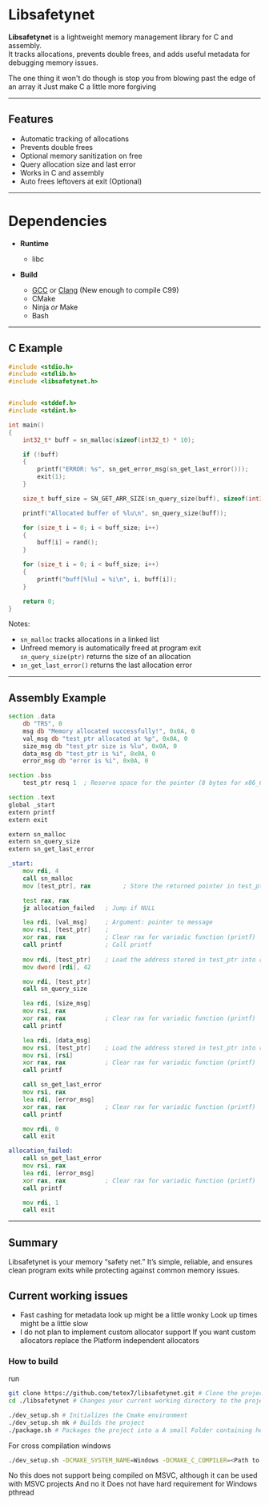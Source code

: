 # Libsafetynet

**Libsafetynet** is a lightweight memory management library for C and assembly.  
It tracks allocations, prevents double frees, and adds useful metadata for debugging memory issues.   

The one thing it won't do though is stop you from blowing past the edge of an array it Just make C a little more forgiving

---

## Features

- Automatic tracking of allocations
- Prevents double frees
- Optional memory sanitization on free
- Query allocation size and last error
- Works in C and assembly
- Auto frees leftovers at exit (Optional)

---
# Dependencies
- **Runtime**
  - libc

- **Build**
  - [GCC](https://gcc.gnu.org/) or [Clang](https://clang.llvm.org/) (New enough to compile C99)
  - CMake
  - Ninja *or* Make
  - Bash

---
## C Example

```c
#include <stdio.h>
#include <stdlib.h>
#include <libsafetynet.h>


#include <stddef.h>
#include <stdint.h>

int main()
{
    int32_t* buff = sn_malloc(sizeof(int32_t) * 10);

    if (!buff)
    {
        printf("ERROR: %s", sn_get_error_msg(sn_get_last_error()));
        exit(1);
    }

    size_t buff_size = SN_GET_ARR_SIZE(sn_query_size(buff), sizeof(int32_t));

    printf("Allocated buffer of %lu\n", sn_query_size(buff));

    for (size_t i = 0; i < buff_size; i++)
    {
        buff[i] = rand();
    }

    for (size_t i = 0; i < buff_size; i++)
    {
        printf("buff[%lu] = %i\n", i, buff[i]);
    }

    return 0;
}
```
Notes:
* `sn_malloc` tracks allocations in a linked list
* Unfreed memory is automatically freed at program exit `sn_query_size(ptr)` returns the size of an allocation
* `sn_get_last_error()` returns the last allocation error

--- 
## Assembly Example
```asm
section .data
    db "TRS", 0
    msg db "Memory allocated successfully!", 0x0A, 0
    val_msg db "test_ptr allocated at %p", 0x0A, 0
    size_msg db "test_ptr size is %lu", 0x0A, 0
    data_msg db "test_ptr is %i", 0x0A, 0
    error_msg db "error is %i", 0x0A, 0

section .bss
    test_ptr resq 1  ; Reserve space for the pointer (8 bytes for x86_64)

section .text
global _start
extern printf
extern exit

extern sn_malloc
extern sn_query_size
extern sn_get_last_error

_start:
    mov rdi, 4
    call sn_malloc
    mov [test_ptr], rax         ; Store the returned pointer in test_ptr

    test rax, rax
    jz allocation_failed   ; Jump if NULL

    lea rdi, [val_msg]     ; Argument: pointer to message
    mov rsi, [test_ptr]    ; 
    xor rax, rax           ; Clear rax for variadic function (printf)
    call printf            ; Call printf
    
    mov rdi, [test_ptr]    ; Load the address stored in test_ptr into rdi
    mov dword [rdi], 42

    mov rdi, [test_ptr]
    call sn_query_size

    lea rdi, [size_msg]
    mov rsi, rax
    xor rax, rax           ; Clear rax for variadic function (printf)
    call printf

    lea rdi, [data_msg]
    mov rsi, [test_ptr]    ; Load the address stored in test_ptr into rdi
    mov rsi, [rsi]
    xor rax, rax           ; Clear rax for variadic function (printf)
    call printf

    call sn_get_last_error
    mov rsi, rax
    lea rdi, [error_msg]
    xor rax, rax           ; Clear rax for variadic function (printf)
    call printf

    mov rdi, 0
    call exit

allocation_failed:
    call sn_get_last_error
    mov rsi, rax
    lea rdi, [error_msg]
    xor rax, rax           ; Clear rax for variadic function (printf)
    call printf

    mov rdi, 1
    call exit
```
---
## Summary

Libsafetynet is your memory “safety net.” It’s simple, reliable, and ensures clean program exits while protecting against common memory issues.
    
## Current working issues
* Fast cashing for metadata look up might be a little wonky 
  Look up times might be a little slow
* I do not plan to implement custom allocator support If you want custom allocators replace the Platform independent allocators 

### How to build
run
```bash
git clone https://github.com/tetex7/libsafetynet.git # Clone the project to your local machine
cd ./libsafetynet # Changes your current working directory to the project

./dev_setup.sh # Initializes the Cmake environment
./dev_setup.sh mk # Builds the project
./package.sh # Packages the project into a A small Folder containing headers and a library
```

For cross compilation windows 
```bash
./dev_setup.sh -DCMAKE_SYSTEM_NAME=Windows -DCMAKE_C_COMPILER=<Path to a gcc or Cling compiler for Windows> -DSN_CONFIG_STATIC_ONLY=OFF
```
No this does not support being compiled on MSVC, although it can be used with MSVC projects
And no it Does not have hard requirement for Windows pthread



